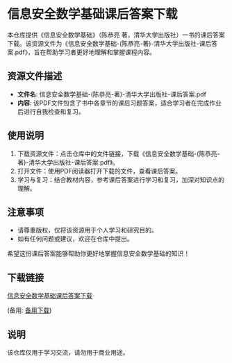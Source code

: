 # 信息安全数学基础课后答案下载

本仓库提供《信息安全数学基础》（陈恭亮 著，清华大学出版社）一书的课后答案下载。该资源文件为《信息安全数学基础-(陈恭亮-著)-清华大学出版社-课后答案.pdf》，旨在帮助学习者更好地理解和掌握课程内容。

## 资源文件描述

- **文件名**: 信息安全数学基础-(陈恭亮-著)-清华大学出版社-课后答案.pdf
- **内容**: 该PDF文件包含了书中各章节的课后习题答案，适合学习者在完成作业后进行自我检查和复习。

## 使用说明

1. 下载资源文件：点击仓库中的文件链接，下载《信息安全数学基础-(陈恭亮-著)-清华大学出版社-课后答案.pdf》。
2. 打开文件：使用PDF阅读器打开下载的文件，查看课后答案。
3. 学习与复习：结合教材内容，参考课后答案进行学习和复习，加深对知识点的理解。

## 注意事项

- 请尊重版权，仅将该资源用于个人学习和研究目的。
- 如有任何问题或建议，欢迎在仓库中提出。

希望这份课后答案能够帮助你更好地掌握信息安全数学基础的知识！

## 下载链接
[信息安全数学基础课后答案下载](https://pan.quark.cn/s/4ef938e573de) 

(备用: [备用下载](https://pan.baidu.com/s/1pHqD-35uxGcMKL9sBvp5RA?pwd=1234))

## 说明

该仓库仅用于学习交流，请勿用于商业用途。
